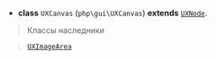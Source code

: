 - **class** `UXCanvas` (`php\gui\UXCanvas`) **extends** [`UXNode`](UXNode).

> Классы наследники

> [`UXImageArea`](UXImageArea)